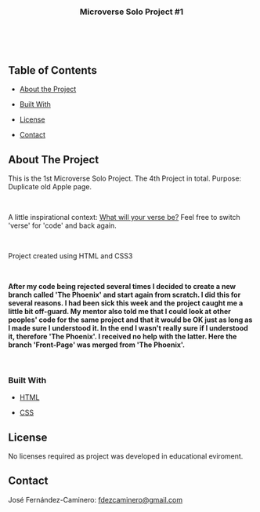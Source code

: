 <p align="center">

  <h3 align="center">Microverse Solo Project #1</h3>

<br>

<br>

<br> 

</p>


## Table of Contents

* [About the Project](#about-the-project)

* [Built With](#built-with)

* [License](#license)

* [Contact](#contact)

## About The Project

This is the 1st Microverse Solo Project. The 4th Project in total. Purpose: Duplicate old Apple page.

<br>

A little inspirational context: <a href="https://www.youtube.com/watch?v=omveFR-2hmg">What will your verse be?</a> Feel free to switch 'verse' for 'code' and back again.

<br>

Project created using HTML and CSS3

<br>

<b>After my code being rejected several times I decided to create a new branch called 'The Phoenix' and start again from scratch. I did this for several reasons. I had been sick this week and the project caught me a little bit off-guard. My mentor also told me that I could look at other peoples' code for the same project and that it would be OK just as long as I made sure I understood it. In the end I wasn't really sure if I understood it, therefore 'The Phoenix'. I received no help with the latter. Here the branch 'Front-Page' was merged from 'The Phoenix'.</b>

<br>


### Built With

* [HTML](https://developer.mozilla.org/en-US/docs/Web/HTML)

* [CSS](https://developer.mozilla.org/en-US/docs/Web/CSS)

## License

No licenses required as project was developed in educational eviroment.

## Contact

José Fernández-Caminero: fdezcaminero@gmail.com
